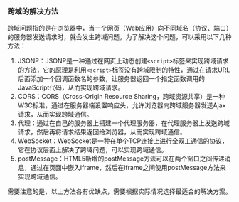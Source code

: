 ### 跨域的解决方法

跨域问题指的是在浏览器中，当一个网页（Web应用）向不同域名（协议、端口）的服务器发送请求时，就会发生跨域问题。为了解决这个问题，可以采用以下几种方法：

1. JSONP：JSONP是一种通过在网页上动态创建`<script>`标签来实现跨域请求的方法，它的原理是利用`<script>`标签没有跨域限制的特性，通过在请求URL后面添加一个回调函数名的参数，让服务器返回一个指定函数调用的JavaScript代码，从而实现跨域请求。
2. CORS：CORS（Cross-Origin Resource Sharing，跨域资源共享）是一种W3C标准，通过在服务器端设置响应头，允许浏览器向跨域服务器发送Ajax请求，从而实现跨域通信。
3. 代理：通过在自己的服务器上搭建一个代理服务器，在代理服务器上发送跨域请求，然后再将请求结果返回给浏览器，从而实现跨域通信。
4. WebSocket：WebSocket是一种在单个TCP连接上进行全双工通信的协议，它在协议层面上解决了跨域问题，可以实现跨域通信。
5. postMessage：HTML5新增的postMessage方法可以在两个窗口之间传递消息，通过在页面中嵌入iframe，然后在iframe之间使用postMessage方法来实现跨域通信。

需要注意的是，以上方法各有优缺点，需要根据实际情况选择最适合的解决方案。